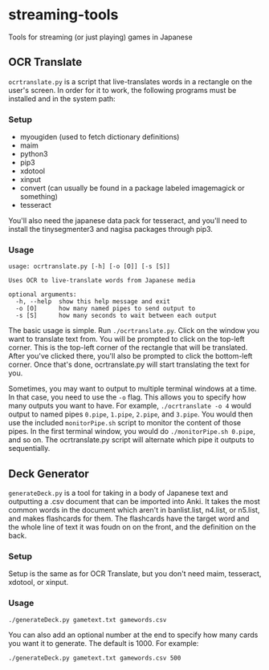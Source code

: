 # streaming-tools
Tools for streaming (or just playing) games in Japanese

## OCR Translate
`ocrtranslate.py` is a script that live-translates words in a rectangle on the user's screen. In order for it to work, the following programs must be installed and in the system path:

### Setup
* myougiden (used to fetch dictionary definitions)
* maim
* python3
* pip3
* xdotool
* xinput
* convert (can usually be found in a package labeled imagemagick or something)
* tesseract

You'll also need the japanese data pack for tesseract, and you'll need to install the tinysegmenter3 and nagisa packages through pip3.

### Usage
```
usage: ocrtranslate.py [-h] [-o [O]] [-s [S]]

Uses OCR to live-translate words from Japanese media

optional arguments:
  -h, --help  show this help message and exit
  -o [O]      how many named pipes to send output to
  -s [S]      how many seconds to wait between each output
```

The basic usage is simple. Run `./ocrtranslate.py`. Click on the window you want to translate text from. You will be prompted to click on the top-left corner. This is the top-left corner of the rectangle that will be translated. After you've clicked there, you'll also be prompted to click the bottom-left corner. Once that's done, ocrtranslate.py will start translating the text for you.

Sometimes, you may want to output to multiple terminal windows at a time. In that case, you need to use the `-o` flag. This allows you to specify how many outputs you want to have. For example, `./ocrtranslate -o 4` would output to named pipes `0.pipe`, `1.pipe`, `2.pipe`, and `3.pipe`. You would then use the included `monitorPipe.sh` script to monitor the content of those pipes. In the first terminal window, you would do `./monitorPipe.sh 0.pipe`, and so on. The ocrtranslate.py script will alternate which pipe it outputs to sequentially.

## Deck Generator
`generateDeck.py` is a tool for taking in a body of Japanese text and outputting a .csv document that can be imported into Anki. It takes the most common words in the document which aren't in banlist.list, n4.list, or n5.list, and makes flashcards for them. The flashcards have the target word and the whole line of text it was foudn on on the front, and the definition on the back.

### Setup
Setup is the same as for OCR Translate, but you don't need maim, tesseract, xdotool, or xinput.

### Usage
`./generateDeck.py gametext.txt gamewords.csv`

You can also add an optional number at the end to specify how many cards you want it to generate. The default is 1000. For example:

`./generateDeck.py gametext.txt gamewords.csv 500`
